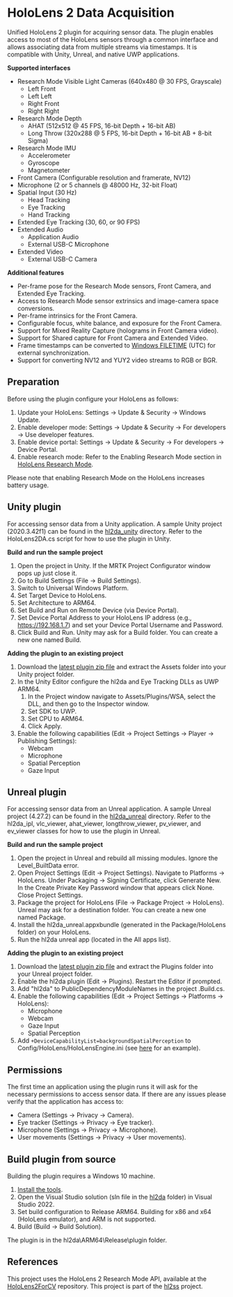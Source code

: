 # HoloLens 2 Data Acquisition

Unified HoloLens 2 plugin for acquiring sensor data.
The plugin enables access to most of the HoloLens sensors through a common interface and allows associating data from multiple streams via timestamps.
It is compatible with Unity, Unreal, and native UWP applications.

**Supported interfaces**

- Research Mode Visible Light Cameras (640x480 @ 30 FPS, Grayscale)
  - Left Front
  - Left Left
  - Right Front
  - Right Right
- Research Mode Depth
  - AHAT (512x512 @ 45 FPS, 16-bit Depth + 16-bit AB)
  - Long Throw (320x288 @ 5 FPS, 16-bit Depth + 16-bit AB + 8-bit Sigma)
- Research Mode IMU
  - Accelerometer
  - Gyroscope
  - Magnetometer
- Front Camera (Configurable resolution and framerate, NV12)
- Microphone (2 or 5 channels @ 48000 Hz, 32-bit Float)
- Spatial Input (30 Hz)
  - Head Tracking
  - Eye Tracking
  - Hand Tracking
- Extended Eye Tracking (30, 60, or 90 FPS)
- Extended Audio
  - Application Audio
  - External USB-C Microphone
- Extended Video
  - External USB-C Camera

**Additional features**

- Per-frame pose for the Research Mode sensors, Front Camera, and Extended Eye Tracking.
- Access to Research Mode sensor extrinsics and image-camera space conversions.
- Per-frame intrinsics for the Front Camera.
- Configurable focus, white balance, and exposure for the Front Camera.
- Support for Mixed Reality Capture (holograms in Front Camera video).
- Support for Shared capture for Front Camera and Extended Video.
- Frame timestamps can be converted to [Windows FILETIME](https://learn.microsoft.com/en-us/windows/win32/api/minwinbase/ns-minwinbase-filetime) (UTC) for external synchronization.
- Support for converting NV12 and YUY2 video streams to RGB or BGR.

## Preparation

Before using the plugin configure your HoloLens as follows:

1. Update your HoloLens: Settings -> Update & Security -> Windows Update.
2. Enable developer mode: Settings -> Update & Security -> For developers -> Use developer features.
3. Enable device portal: Settings -> Update & Security -> For developers -> Device Portal.
4. Enable research mode: Refer to the Enabling Research Mode section in [HoloLens Research Mode](https://docs.microsoft.com/en-us/windows/mixed-reality/develop/advanced-concepts/research-mode).

Please note that enabling Research Mode on the HoloLens increases battery usage.

## Unity plugin

For accessing sensor data from a Unity application.
A sample Unity project (2020.3.42f1) can be found in the [hl2da_unity](hl2da_unity) directory.
Refer to the HoloLens2DA.cs script for how to use the plugin in Unity.

**Build and run the sample project**

1. Open the project in Unity. If the MRTK Project Configurator window pops up just close it.
2. Go to Build Settings (File -> Build Settings).
3. Switch to Universal Windows Platform.
4. Set Target Device to HoloLens.
5. Set Architecture to ARM64.
6. Set Build and Run on Remote Device (via Device Portal).
7. Set Device Portal Address to your HoloLens IP address (e.g., https://192.168.1.7) and set your Device Portal Username and Password.
8. Click Build and Run. Unity may ask for a Build folder. You can create a new one named Build.

**Adding the plugin to an existing project**

1. Download the [latest plugin zip file](https://github.com/jdibenes/hl2da/releases) and extract the Assets folder into your Unity project folder.
2. In the Unity Editor configure the hl2da and Eye Tracking DLLs as UWP ARM64.
    1. In the Project window navigate to Assets/Plugins/WSA, select the DLL, and then go to the Inspector window.
    2. Set SDK to UWP.
    3. Set CPU to ARM64.
    4. Click Apply.
3. Enable the following capabilities (Edit -> Project Settings -> Player -> Publishing Settings):
    - Webcam
    - Microphone    
    - Spatial Perception
    - Gaze Input

## Unreal plugin

For accessing sensor data from an Unreal application.
A sample Unreal project (4.27.2) can be found in the [hl2da_unreal](hl2da_unreal) directory.
Refer to the hl2da_ipl, vlc_viewer, ahat_viewer, longthrow_viewer, pv_viewer, and ev_viewer classes for how to use the plugin in Unreal.

**Build and run the sample project**

1. Open the project in Unreal and rebuild all missing modules. Ignore the Level_BuiltData error.
2. Open Project Settings (Edit -> Project Settings). Navigate to Platforms -> HoloLens. Under Packaging -> Signing Certificate, click Generate New. In the Create Private Key Password window that appears click None. Close Project Settings.
3. Package the project for HoloLens (File -> Package Project -> HoloLens). Unreal may ask for a destination folder. You can create a new one named Package.
4. Install the hl2da_unreal.appxbundle (generated in the Package/HoloLens folder) on your HoloLens.
5. Run the hl2da unreal app (located in the All apps list).

**Adding the plugin to an existing project**

1. Download the [latest plugin zip file](https://github.com/jdibenes/hl2da/releases) and extract the Plugins folder into your Unreal project folder.
2. Enable the hl2da plugin (Edit -> Plugins). Restart the Editor if prompted.
3. Add "hl2da" to PublicDependencyModuleNames in the project .Build.cs.
4. Enable the following capabilities (Edit -> Project Settings -> Platforms -> HoloLens):
   - Microphone
   - Webcam
   - Gaze Input
   - Spatial Perception
5. Add `+DeviceCapabilityList=backgroundSpatialPerception` to Config/HoloLens/HoloLensEngine.ini (see [here](hl2da_unreal/Config/HoloLens/HoloLensEngine.ini) for an example).

## Permissions

The first time an application using the plugin runs it will ask for the necessary permissions to access sensor data.
If there are any issues please verify that the application has access to:

- Camera (Settings -> Privacy -> Camera).
- Eye tracker (Settings -> Privacy -> Eye tracker).
- Microphone (Settings -> Privacy -> Microphone).
- User movements (Settings -> Privacy -> User movements).

## Build plugin from source

Building the plugin requires a Windows 10 machine.

1. [Install the tools](https://docs.microsoft.com/en-us/windows/mixed-reality/develop/install-the-tools).
2. Open the Visual Studio solution (sln file in the [hl2da](hl2da) folder) in Visual Studio 2022.
3. Set build configuration to Release ARM64. Building for x86 and x64 (HoloLens emulator), and ARM is not supported.
4. Build (Build -> Build Solution).

The plugin is in the hl2da\ARM64\Release\plugin folder.

## References

This project uses the HoloLens 2 Research Mode API, available at the [HoloLens2ForCV](https://github.com/microsoft/HoloLens2ForCV) repository.
This project is part of the [hl2ss](https://github.com/jdibenes/hl2ss) project.
